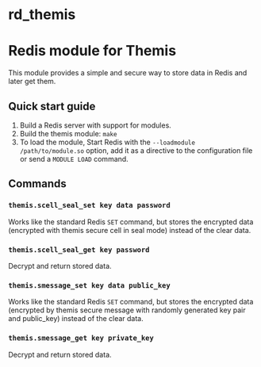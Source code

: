 # rd_themis

Redis module for Themis
===

This module provides a simple and secure way to store data in Redis
and later get them.

Quick start guide
---

1. Build a Redis server with support for modules.
2. Build the themis module: `make`
3. To load the module, Start Redis with the `--loadmodule /path/to/module.so` option, add it as a directive to the configuration file or send a `MODULE LOAD` command.


Commands
---

### `themis.scell_seal_set key data password`
Works like the standard Redis `SET` command, but stores the encrypted data (encrypted with themis secure cell in seal mode) instead of the clear data.

### `themis.scell_seal_get key password`
Decrypt and return stored data.

### `themis.smessage_set key data public_key`
Works like the standard Redis `SET` command, but stores the encrypted data (encrypted by themis secure message with randomly generated key pair and public_key) instead of the clear data.

### `themis.smessage_get key private_key`
Decrypt and return stored data.
